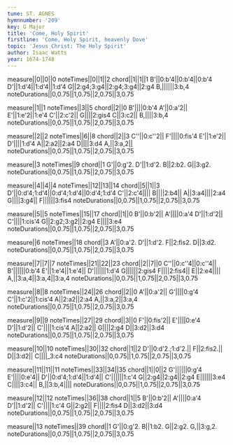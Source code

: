 ```yaml
---
tune: ST. AGNES
hymnnumber: '209'
key: G Major
title: 'Come, Holy Spirit'
firstline: 'Come, Holy Spirit, heavenly Dove'
topic: 'Jesus Christ: The Holy Spirit'
author: Isaac Watts
year: 1674-1748
---
```

measure||0||0||0
noteTimes||0||1||2
chord||1||1||1
B'||0:b'4||0:b'4||0:b'4
D'||1:d'4||1:d'4||1:d'4
G||2:g4;3:g4||2:g4;3:g4||2:g4
B,||||||3:b,4
noteDurations||0,0.75||1,0.75||2,0.75||3,0.75

measure||1||1
noteTimes||3||5
chord||2||0
B'||||0:b'4
A'||0:a'2||
E'||1:e'2||1:e'4
C'||2:c'2||
G||||2:gis4
C||3:c2||
B,||||3:b,4
noteDurations||0,0.75||1,0.75||2,0.75||3,0.75

measure||2||2
noteTimes||6||8
chord||2||3
C''||0:c''2||
F'||||0:fis'4
E'||1:e'2||
D'||||1:d'4
A||2:a2||2:a4
D||||3:d4
A,||3:a,2||
noteDurations||0,0.75||1,0.75||2,0.75||3,0.75

measure||3
noteTimes||9
chord||1
G'||0:g'2.
D'||1:d'2.
B||2:b2.
G||3:g2.
noteDurations||0,0.75||1,0.75||2,0.75||3,0.75

measure||4||4||4
noteTimes||12||13||14
chord||5||1||3
D'||0:d'4;1:d'4||0:d'4;1:d'4||0:d'4;1:d'4
C'||2:c'4||||
B||||2:b4||
A||3:a4||||2:a4
G||||3:g4||
F||||||3:fis4
noteDurations||0,0.75||1,0.75||2,0.75||3,0.75

measure||5||5
noteTimes||15||17
chord||1||0
B'||0:b'2||
A'||||0:a'4
D'||1:d'2||
C'||||1:cis'4
G||2:g2;3:g2||2:g4
E||||3:e4
noteDurations||0,0.75||1,0.75||2,0.75||3,0.75

measure||6
noteTimes||18
chord||3
A'||0:a'2.
D'||1:d'2.
F||2:fis2.
D||3:d2.
noteDurations||0,0.75||1,0.75||2,0.75||3,0.75

measure||7||7||7
noteTimes||21||22||23
chord||2||7||0
C''||0:c''4||0:c''4||
B'||||||0:b'4
E'||1:e'4||1:e'4||
D'||||||1:d'4
G||||||2:gis4
F||||2:fis4||
E||2:e4||||
A,||3:a,4||3:a,4||3:a,4
noteDurations||0,0.75||1,0.75||2,0.75||3,0.75

measure||8||8
noteTimes||24||26
chord||2||0
A'||0:a'2||
G'||||0:g'4
C'||1:c'2||1:cis'4
A||2:a2||2:a4
A,||3:a,2||3:a,4
noteDurations||0,0.75||1,0.75||2,0.75||3,0.75

measure||9||9
noteTimes||27||29
chord||3||0
F'||0:fis'2||
E'||||0:e'4
D'||1:d'2||
C'||||1:cis'4
A||2:a2||
G||||2:g4
D||3:d2||3:d4
noteDurations||0,0.75||1,0.75||2,0.75||3,0.75

measure||10||10
noteTimes||30||32
chord||1||2
D'||0:d'2.;1:d'2.||
F||2:fis2.||
D||3:d2||
C||||_3:c4
noteDurations||0,0.75||1,0.75||2,0.75||3,0.75

measure||11||11||11
noteTimes||33||34||35
chord||1||0||2
G'||||||0:g'4
E'||||0:e'4||
D'||0:d'4;1:d'4||1:d'4||
C'||||||1:c'4
G||2:g4||2:g4||2:g4
E||||||3:e4
C||||3:c4||
B,||3:b,4||||
noteDurations||0,0.75||1,0.75||2,0.75||3,0.75

measure||12||12
noteTimes||36||38
chord||1||5
B'||0:b'2||
A'||||0:a'4
D'||1:d'2||
C'||||1:c'4
G||2:g2||
F||||2:fis4
D||3:d2||3:d4
noteDurations||0,0.75||1,0.75||2,0.75||3,0.75

measure||13
noteTimes||39
chord||1
G'||0:g'2.
B||1:b2.
G||2:g2.
G,||3:g,2.
noteDurations||0,0.75||1,0.75||2,0.75||3,0.75

